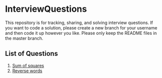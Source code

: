 # InterviewQuestions
This repository is for tracking, sharing, and solving interview questions. If you want to code a solution,
please create a new branch for your username and then code it up however you like. Please only keep the README files in the master branch.

## List of Questions
1. [Sum of squares](square_sums/README.md)
1. [Reverse words](reverse_words/README.md)

